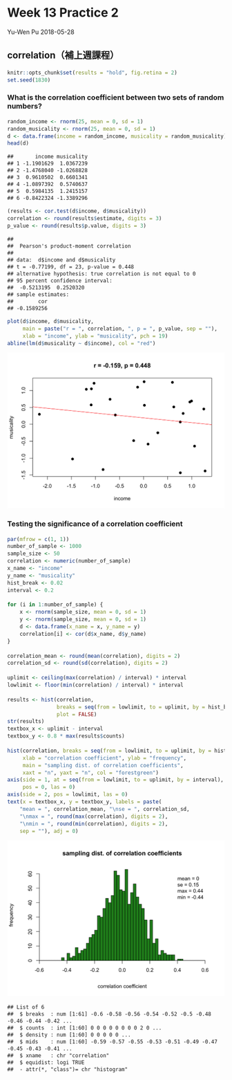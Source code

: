 Week 13 Practice 2
================
Yu-Wen Pu
2018-05-28

correlation（補上週課程）
-------------------------

``` r
knitr::opts_chunk$set(results = "hold", fig.retina = 2)
set.seed(1830)
```

### What is the correlation coefficient between two sets of random numbers?

``` r
random_income <- rnorm(25, mean = 0, sd = 1)
random_musicality <- rnorm(25, mean = 0, sd = 1)
d <- data.frame(income = random_income, musicality = random_musicality)
head(d)
```

    ##       income musicality
    ## 1 -1.1901629  1.0367239
    ## 2 -1.4768040 -1.0268828
    ## 3  0.9610502  0.6601341
    ## 4 -1.0897392  0.5740637
    ## 5  0.5984135  1.2415157
    ## 6 -0.8422324 -1.3389296

``` r
(results <- cor.test(d$income, d$musicality))
correlation <- round(results$estimate, digits = 3)
p_value <- round(results$p.value, digits = 3)
```

    ## 
    ##  Pearson's product-moment correlation
    ## 
    ## data:  d$income and d$musicality
    ## t = -0.77199, df = 23, p-value = 0.448
    ## alternative hypothesis: true correlation is not equal to 0
    ## 95 percent confidence interval:
    ##  -0.5213195  0.2520320
    ## sample estimates:
    ##        cor 
    ## -0.1589256

``` r
plot(d$income, d$musicality,
     main = paste("r = ", correlation, ", p = ", p_value, sep = ""),
     xlab = "income", ylab = "musicality", pch = 19)
abline(lm(d$musicality ~ d$income), col = "red")
```

<img src="practice2_files/figure-markdown_github/b-1.png" width="672" />

### Testing the significance of a correlation coefficient

``` r
par(mfrow = c(1, 1))
number_of_sample <- 1000
sample_size <- 50
correlation <- numeric(number_of_sample)
x_name <- "income"
y_name <- "musicality"
hist_break <- 0.02
interval <- 0.2

for (i in 1:number_of_sample) {
    x <- rnorm(sample_size, mean = 0, sd = 1)
    y <- rnorm(sample_size, mean = 0, sd = 1)
    d <- data.frame(x_name = x, y_name = y)
    correlation[i] <- cor(d$x_name, d$y_name)
}

correlation_mean <- round(mean(correlation), digits = 2)
correlation_sd <- round(sd(correlation), digits = 2)

uplimit <- ceiling(max(correlation) / interval) * interval
lowlimit <- floor(min(correlation) / interval) * interval

results <- hist(correlation,
                breaks = seq(from = lowlimit, to = uplimit, by = hist_break),
                plot = FALSE)
str(results)
textbox_x <- uplimit - interval
textbox_y <- 0.8 * max(results$counts)

hist(correlation, breaks = seq(from = lowlimit, to = uplimit, by = hist_break),
     xlab = "correlation coefficient", ylab = "frequency",
     main = "sampling dist. of correlation coefficients",
     xaxt = "n", yaxt = "n", col = "forestgreen")
axis(side = 1, at = seq(from = lowlimit, to = uplimit, by = interval),
     pos = 0, las = 0)
axis(side = 2, pos = lowlimit, las = 0)
text(x = textbox_x, y = textbox_y, labels = paste(
    "mean = ", correlation_mean, "\nse = ", correlation_sd,
    "\nmax = ", round(max(correlation), digits = 2),
    "\nmin = ", round(min(correlation), digits = 2),
    sep = ""), adj = 0)
```

<img src="practice2_files/figure-markdown_github/a-1.png" width="672" />

    ## List of 6
    ##  $ breaks  : num [1:61] -0.6 -0.58 -0.56 -0.54 -0.52 -0.5 -0.48 -0.46 -0.44 -0.42 ...
    ##  $ counts  : int [1:60] 0 0 0 0 0 0 0 0 2 0 ...
    ##  $ density : num [1:60] 0 0 0 0 0 ...
    ##  $ mids    : num [1:60] -0.59 -0.57 -0.55 -0.53 -0.51 -0.49 -0.47 -0.45 -0.43 -0.41 ...
    ##  $ xname   : chr "correlation"
    ##  $ equidist: logi TRUE
    ##  - attr(*, "class")= chr "histogram"
